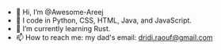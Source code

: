 - 👋 Hi, I’m @Awesome-Areej
- 👀 I code in  Python, CSS, HTML, Java, and JavaScript.
- 🌱 I’m currently learning Rust. 
- 📫 How to reach me: my dad's email: dridi.raouf@gmail.com

<!---
Awesome-Areej/Awesome-Areej is a ✨ special ✨ repository because its `README.md` (this file) appears on your GitHub profile.
You can click the Preview link to take a look at your changes.
--->
